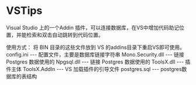 # VSTips
Visual Studio 上的一个Addin 插件，可以连接数据库，在VS中增加代码助记位置，并能检索和双击自动跳转到代码位置。

使用方式：
将 BIN 目录的这些文件放到 VS 的addins目录下重启VS即可使用。
config.ini              --- 配置文件，主要是数据库链接字符串
Mono.Security.dll       --- 链接 Postgres 数据使用的
Npgsql.dll              --- 链接 Postgres 数据使用的
ToolsX.dll              --- 插件主体
ToolsX.AddIn            --- VS 加载插件的引导文件
postgres.sql            --- postgres数据库的表结构
